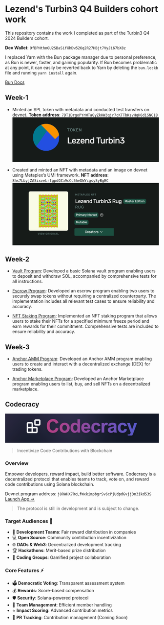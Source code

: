 # Lezend's Turbin3 Q4 Builders cohort work

This repository contains the work I completed as part of the Turbin3 Q4 2024 Builders cohort.

**Dev Wallet**: `9fBPHthnGU2SBaSifXhDw526q2R27HBjt7VyJi67bX8z`

I replaced Yarn with the Bun package manager due to personal preference, as Bun is newer, faster, and gaining popularity. If Bun becomes problematic at any point, it can easily be reverted back to Yarn by deleting the `bun.lockb` file and running `yarn install` again.

[Bun Docs](https://bun.sh/docs)

## Week-1

- Minted an SPL token with metadata and conducted test transfers on devnet.
    **Token address**: `7DT1DrgoPYnWTaGyZkHW3qjr7cKTTbKsvHqH6diSNC18`
    ![SPL Token](./assets/images/spl-token.png)

- Created and minted an NFT with metadata and an image on devnet using Metaplex’s UMI framework.
    **NFT address**: `8hs7LbyjZASixveLrtgpdQZa9cCc5heDWYcgsySyBgEC`
    ![NFT](./assets/images/rug-nft.png)

## Week-2

- [Vault Program](/programs/vault-program): Developed a basic Solana vault program enabling users to deposit and withdraw SOL, accompanied by comprehensive tests for all instructions.

- [Escrow Program](/programs/escrow-program): Developed an escrow program enabling two users to securely swap tokens without requiring a centralized counterparty. The implementation includes all relevant test cases to ensure reliability and accuracy.

- [NFT Staking Program](/programs/nft-staking-program/): Implemented an NFT staking program that allows users to stake their NFTs for a specified minimum freeze period and earn rewards for their commitment. Comprehensive tests are included to ensure reliability and accuracy.

## Week-3

- [Anchor AMM Program](/programs/anchor-amm): Developed an Anchor AMM program enabling users to create and interact with a decentralized exchange (DEX) for trading tokens.

- [Anchor Marketplace Program](/programs/anchor-marketplace): Developed an Anchor Marketplace program enabling users to list, buy, and sell NFTs on a decentralized marketplace.

## Codecracy

![Codecracy](./assets/images/codecracy.png)

> Incentivize Code Contributions with Blockchain

### Overview

Empower developers, reward impact, build better software. Codecracy is a decentralized protocol that enables teams to track, vote on, and reward code contributions using Solana blockchain.

Devnet program address: `j8RWHX7RcLfWxkimpbgrSv6cPjUdpdGvjj3n3ikd53S`
[Launch App →](https://codecracy.vercel.app/)

> The protocol is still in development and is subject to change.

### Target Audiences 🎯

- 🏢 **Development Teams**: Fair reward distribution in companies
- 💻 **Open Source**: Community contribution incentivization
- 🌐 **DAOs & Web3**: Decentralized development tracking
- 🏆 **Hackathons**: Merit-based prize distribution
- 👥 **Coding Groups**: Gamified project collaboration

### Core Features ⚡

- 🗳️ **Democratic Voting**: Transparent assessment system
- 💰 **Rewards**: Score-based compensation
- 🛡️ **Security**: Solana-powered protocol
- 👥 **Team Management**: Efficient member handling
- ⭐ **Impact Scoring**: Advanced contribution metrics
- 🔄 **PR Tracking**: Contribution management (Coming Soon)
